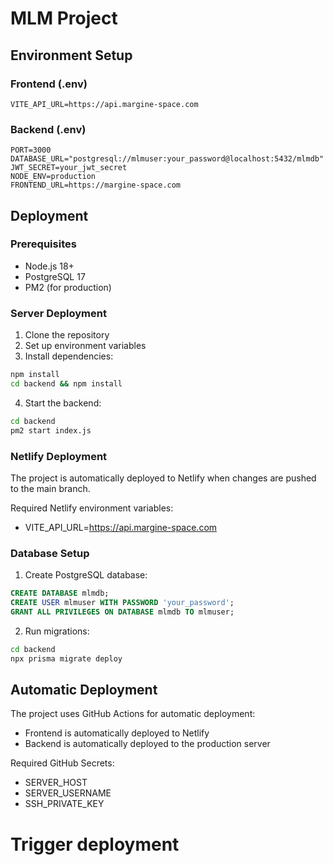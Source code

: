 # MLM Project

## Environment Setup

### Frontend (.env)
```
VITE_API_URL=https://api.margine-space.com
```

### Backend (.env)
```
PORT=3000
DATABASE_URL="postgresql://mlmuser:your_password@localhost:5432/mlmdb"
JWT_SECRET=your_jwt_secret
NODE_ENV=production
FRONTEND_URL=https://margine-space.com
```

## Deployment

### Prerequisites
- Node.js 18+
- PostgreSQL 17
- PM2 (for production)

### Server Deployment
1. Clone the repository
2. Set up environment variables
3. Install dependencies:
```bash
npm install
cd backend && npm install
```
4. Start the backend:
```bash
cd backend
pm2 start index.js
```

### Netlify Deployment
The project is automatically deployed to Netlify when changes are pushed to the main branch.

Required Netlify environment variables:
- VITE_API_URL=https://api.margine-space.com

### Database Setup
1. Create PostgreSQL database:
```sql
CREATE DATABASE mlmdb;
CREATE USER mlmuser WITH PASSWORD 'your_password';
GRANT ALL PRIVILEGES ON DATABASE mlmdb TO mlmuser;
```

2. Run migrations:
```bash
cd backend
npx prisma migrate deploy
```

## Automatic Deployment

The project uses GitHub Actions for automatic deployment:
- Frontend is automatically deployed to Netlify
- Backend is automatically deployed to the production server

Required GitHub Secrets:
- SERVER_HOST
- SERVER_USERNAME
- SSH_PRIVATE_KEY
# Trigger deployment
